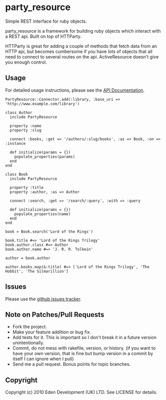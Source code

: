 # party_resource

Simple REST interface for ruby objects.

party_resource is a framework for building ruby objects which interact with a REST api. Built on top of HTTParty.

HTTParty is great for adding a couple of methods that fetch data from an HTTP api, but becomes cumbersome if you have
lots of objects that all need to connect to several routes on the api. ActiveResource doesn't give you enough control.

## Usage

For detailed usage instructions, please see the [API Documentation](http://yardoc.org/docs/frames/edendevelopment-party_resource).

    PartyResource::Connector.add(:library, :base_uri => 'http://www.example.com/library')

    class Author
      include PartyResource

      property :name
      property :slug

      connect :books, :get => '/authors/:slug/books', :as => Book, :on => :instance

      def initialize(params = {})
        populate_properties(params)
      end
    end

    class Book
      include PartyResource

      property :title
      property :author, :as => Author

      connect :search, :get => '/search/:query', :with => :query

      def initialize(params = {})
        populate_properties(name)
      end
    end

    book = Book.search('Lord of the Rings')

    book.title #=> 'Lord of the Rings Trilogy'
    book.author.class #=> Author
    book.author.name #=> 'J. R. R. Tolkein'

    author = book.author

    author.books.map(&:title) #=> ['Lord of the Rings Trilogy', 'The Hobbit', 'The Silmarillion']

## Issues

Please use the [github issues tracker](http://github.com/edendevelopment/party_resource/issues).

## Note on Patches/Pull Requests
 
* Fork the project.
* Make your feature addition or bug fix.
* Add tests for it. This is important so I don't break it in a
  future version unintentionally.
* Commit, do not mess with rakefile, version, or history.
  (if you want to have your own version, that is fine but bump version in a commit by itself I can ignore when I pull)
* Send me a pull request. Bonus points for topic branches.

## Copyright

Copyright (c) 2010 Eden Development (UK) LTD. See LICENSE for details.

